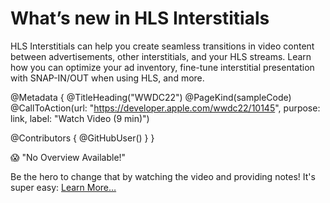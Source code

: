 # What’s new in HLS Interstitials

HLS Interstitials can help you create seamless transitions in video content between advertisements, other interstitials, and your HLS streams. Learn how you can optimize your ad inventory, fine-tune interstitial presentation with SNAP-IN/OUT when using HLS, and more.

@Metadata {
   @TitleHeading("WWDC22")
   @PageKind(sampleCode)
   @CallToAction(url: "https://developer.apple.com/wwdc22/10145", purpose: link, label: "Watch Video (9 min)")

   @Contributors {
      @GitHubUser(<replace this with your GitHub handle>)
   }
}

😱 "No Overview Available!"

Be the hero to change that by watching the video and providing notes! It's super easy:
 [Learn More…](https://wwdcnotes.github.io/WWDCNotes/documentation/wwdcnotes/contributing)
